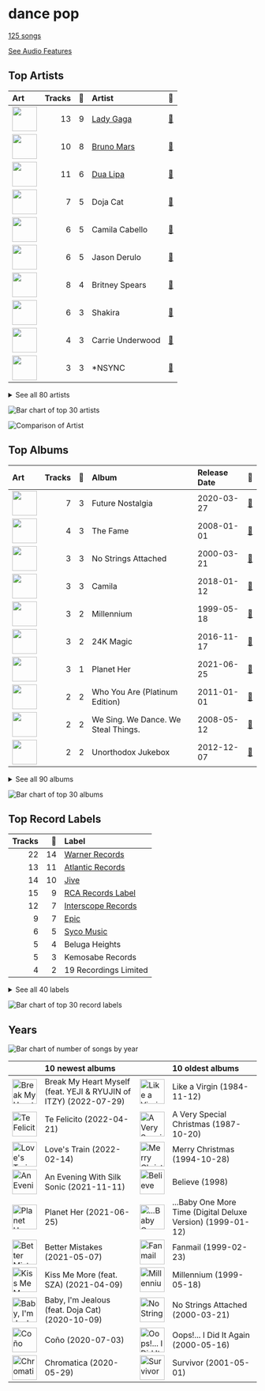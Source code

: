 # dance pop

[125 songs](tracks.md)

[See Audio Features](audio_features.md)

## Top Artists

| Art | Tracks | 💚 | Artist | 🔗 |
|:---|---:|---:|:---|:---|
| <img src="https://i.scdn.co/image/ab6761610000e5ebc8d3d98a1bccbe71393dbfbf" alt="" width="50" /> | 13 | 9 | [Lady Gaga](../../artists/lady_gaga/overview.md) | [🔗](https://open.spotify.com/artist/1HY2Jd0NmPuamShAr6KMms) |
| <img src="https://i.scdn.co/image/ab6761610000e5ebc36dd9eb55fb0db4911f25dd" alt="" width="50" /> | 10 | 8 | [Bruno Mars](../../artists/bruno_mars/overview.md) | [🔗](https://open.spotify.com/artist/0du5cEVh5yTK9QJze8zA0C) |
| <img src="https://i.scdn.co/image/ab6761610000e5ebd42a27db3286b58553da8858" alt="" width="50" /> | 11 | 6 | [Dua Lipa](../../artists/dua_lipa/overview.md) | [🔗](https://open.spotify.com/artist/6M2wZ9GZgrQXHCFfjv46we) |
| <img src="https://i.scdn.co/image/ab6761610000e5eb727a2ac15afe659be999beba" alt="" width="50" /> | 7 | 5 | Doja Cat | [🔗](https://open.spotify.com/artist/5cj0lLjcoR7YOSnhnX0Po5) |
| <img src="https://i.scdn.co/image/ab6761610000e5ebec05963eab63676a539fef13" alt="" width="50" /> | 6 | 5 | Camila Cabello | [🔗](https://open.spotify.com/artist/4nDoRrQiYLoBzwC5BhVJzF) |
| <img src="https://i.scdn.co/image/ab6761610000e5eb2ca27dcc7f92e9576126bb18" alt="" width="50" /> | 6 | 5 | Jason Derulo | [🔗](https://open.spotify.com/artist/07YZf4WDAMNwqr4jfgOZ8y) |
| <img src="https://i.scdn.co/image/ab6761610000e5eb4e7e6ded87a4e0f65b5afcec" alt="" width="50" /> | 8 | 4 | Britney Spears | [🔗](https://open.spotify.com/artist/26dSoYclwsYLMAKD3tpOr4) |
| <img src="https://i.scdn.co/image/ab6761610000e5eb284894d68fe2f80cad555110" alt="" width="50" /> | 6 | 3 | Shakira | [🔗](https://open.spotify.com/artist/0EmeFodog0BfCgMzAIvKQp) |
| <img src="https://i.scdn.co/image/ab6761610000e5ebc1c077c305eb4b2bcac25fd5" alt="" width="50" /> | 4 | 3 | Carrie Underwood | [🔗](https://open.spotify.com/artist/4xFUf1FHVy696Q1JQZMTRj) |
| <img src="https://i.scdn.co/image/c56cf0cc89c8ecfec7145cf065ea2006d0706605" alt="" width="50" /> | 3 | 3 | *NSYNC | [🔗](https://open.spotify.com/artist/6Ff53KvcvAj5U7Z1vojB5o) |


<details>
<summary>See all 80 artists</summary>

| Art | Tracks | 💚 | Artist | 🔗 |
|:---|---:|---:|:---|:---|
| <img src="https://i.scdn.co/image/ab6761610000e5eb91f0dd753c09e051675a1ca6" alt="" width="50" /> | 3 | 3 | Jessie J | [🔗](https://open.spotify.com/artist/2gsggkzM5R49q6jpPvazou) |
| <img src="https://i.scdn.co/image/ab6761610000e5eb20e1b84fe2767e52c4c828fd" alt="" width="50" /> | 3 | 3 | 2NE1 | [🔗](https://open.spotify.com/artist/1l0mKo96Jh9HVYONcRl3Yp) |
| <img src="https://i.scdn.co/image/ab6761610000e5eb4b36d28b55620959821f4a5b" alt="" width="50" /> | 4 | 2 | Madonna | [🔗](https://open.spotify.com/artist/6tbjWDEIzxoDsBA1FuhfPW) |
| <img src="https://i.scdn.co/image/ab6761610000e5ebc692afc666512dc946a7358f" alt="" width="50" /> | 4 | 2 | Bebe Rexha | [🔗](https://open.spotify.com/artist/64M6ah0SkkRsnPGtGiRAbb) |
| <img src="https://i.scdn.co/image/ab6761610000e5ebb0d44bc6f830e443d7501a8c" alt="" width="50" /> | 4 | 2 | Backstreet Boys | [🔗](https://open.spotify.com/artist/5rSXSAkZ67PYJSvpUpkOr7) |
| <img src="https://i.scdn.co/image/ab6761610000e5eb84813d8e6a3154717e618140" alt="" width="50" /> | 4 | 2 | Usher | [🔗](https://open.spotify.com/artist/23zg3TcAtWQy7J6upgbUnj) |
| <img src="https://i.scdn.co/image/ab6761610000e5eb7bbad89a61061304ec842588" alt="" width="50" /> | 4 | 2 | P!nk | [🔗](https://open.spotify.com/artist/1KCSPY1glIKqW2TotWuXOR) |
| <img src="https://i.scdn.co/image/ab6761610000e5eb292575f7d081016e04dff9ee" alt="" width="50" /> | 2 | 2 | The Pussycat Dolls | [🔗](https://open.spotify.com/artist/6wPhSqRtPu1UhRCDX5yaDJ) |
| <img src="https://i.scdn.co/image/ab6761610000e5eb3b6f1762e81e53df14990f57" alt="" width="50" /> | 2 | 2 | B.o.B | [🔗](https://open.spotify.com/artist/5ndkK3dpZLKtBklKjxNQwT) |
| <img src="https://i.scdn.co/image/ab6761610000e5eb5ace68c56849548db7f102be" alt="" width="50" /> | 2 | 2 | DaBaby | [🔗](https://open.spotify.com/artist/4r63FhuTkUYltbVAg5TQnk) |
| <img src="https://i.scdn.co/image/ab6761610000e5ebc3b370fc26c83312db52af14" alt="" width="50" /> | 2 | 2 | Jason Mraz | [🔗](https://open.spotify.com/artist/4phGZZrJZRo4ElhRtViYdl) |
| <img src="https://i.scdn.co/image/ab6761610000e5ebc9690bc711d04b3d4fd4b87c" alt="" width="50" /> | 2 | 2 | [BLACKPINK](../../artists/blackpink/overview.md) | [🔗](https://open.spotify.com/artist/41MozSoPIsD1dJM0CLPjZF) |
| <img src="https://i.scdn.co/image/ab6772690000c46ca3ebb27ba9a55044f32af6e1" alt="" width="50" /> | 2 | 1 | Silk Sonic | [🔗](https://open.spotify.com/artist/6PvvGcCY2XtUcSRld1Wilr) |
| <img src="https://i.scdn.co/image/ab6761610000e5ebcdce7620dc940db079bf4952" alt="" width="50" /> | 2 | 1 | [Ariana Grande](../../artists/ariana_grande/overview.md) | [🔗](https://open.spotify.com/artist/66CXWjxzNUsdJxJ2JdwvnR) |
| <img src="https://i.scdn.co/image/ab6761610000e5eb96287bd47570ff13f0c01496" alt="" width="50" /> | 2 | 1 | Anderson .Paak | [🔗](https://open.spotify.com/artist/3jK9MiCrA42lLAdMGUZpwa) |
| <img src="https://i.scdn.co/image/ab6761610000e5eb305a7cc6760b53a67aaae19d" alt="" width="50" /> | 2 | 1 | Kelly Clarkson | [🔗](https://open.spotify.com/artist/3BmGtnKgCSGYIUhmivXKWX) |
| <img src="https://i.scdn.co/image/ab6761610000e5eb6a8e5e8752d1dc2dafa63f20" alt="" width="50" /> | 2 | 1 | Nicki Minaj | [🔗](https://open.spotify.com/artist/0hCNtLu0JehylgoiP8L4Gh) |
| <img src="https://i.scdn.co/image/ab6761610000e5eb7eb7f6371aad8e67e01f0a03" alt="" width="50" /> | 1 | 1 | SZA | [🔗](https://open.spotify.com/artist/7tYKF4w9nC0nq9CsPZTHyP) |
| <img src="https://i.scdn.co/image/ab6761610000e5eb2c44e078944196a8c1eec256" alt="" width="50" /> | 1 | 1 | Colby O'Donis | [🔗](https://open.spotify.com/artist/7fObcBw9VM3x7ntWKCYl0z) |
| <img src="https://i.scdn.co/image/ab6761610000e5eb6de000137b41e45cc33a3566" alt="" width="50" /> | 1 | 1 | Hwa Sa | [🔗](https://open.spotify.com/artist/7bmYpVgQub656uNTu6qGNQ) |
| <img src="https://i.scdn.co/image/ab6761610000e5ebad53e714cc3481bd069bfc93" alt="" width="50" /> | 1 | 1 | Wyclef Jean | [🔗](https://open.spotify.com/artist/7aBzpmFXB4WWpPl2F7RjBe) |
| <img src="https://i.scdn.co/image/cdc8cf94774db4f0066ca1f90eb3fda45955a420" alt="" width="50" /> | 1 | 1 | Freshlyground | [🔗](https://open.spotify.com/artist/7AcV1lk8Zrgo1691PDWEle) |
| <img src="https://i.scdn.co/image/ab6761610000e5eb12e3f20d05a8d6cfde988715" alt="" width="50" /> | 1 | 1 | [Beyoncé](../../artists/beyonc_/overview.md) | [🔗](https://open.spotify.com/artist/6vWDO969PvNqNYHIOW5v0m) |
| <img src="https://i.scdn.co/image/ab6761610000e5eb73462adec54d5201d5a4bf09" alt="" width="50" /> | 1 | 1 | Colbie Caillat | [🔗](https://open.spotify.com/artist/6aZyMrc4doVtZyKNilOmwu) |
| <img src="https://i.scdn.co/image/ab6761610000e5eb8e32655d5ee8021c812b0f74" alt="" width="50" /> | 1 | 1 | Kesha | [🔗](https://open.spotify.com/artist/6LqNN22kT3074XbTVUrhzX) |
| <img src="https://i.scdn.co/image/ab6761610000e5eb12123322672fbf71bd1e5c94" alt="" width="50" /> | 1 | 1 | Ella Eyre | [🔗](https://open.spotify.com/artist/66TrUkUZ3RM29dqeDQRgyA) |
| <img src="https://i.scdn.co/image/ab6761610000e5eb698a6abf2897a8fc8283cc0c" alt="" width="50" /> | 1 | 1 | Iggy Azalea | [🔗](https://open.spotify.com/artist/5yG7ZAZafVaAlMTeBybKAL) |
| <img src="https://i.scdn.co/image/ab6761610000e5eb8079989370c50963b60ee7bc" alt="" width="50" /> | 1 | 1 | CeeLo Green | [🔗](https://open.spotify.com/artist/5nLYd9ST4Cnwy6NHaCxbj8) |
| <img src="https://i.scdn.co/image/ab6761610000e5eb116fc50265ef72d7e66723a5" alt="" width="50" /> | 1 | 1 | Juicy J | [🔗](https://open.spotify.com/artist/5gCRApTajqwbnHHPbr2Fpi) |
| <img src="https://i.scdn.co/image/ab6761610000e5eb2ec030557b0529c01639529b" alt="" width="50" /> | 1 | 1 | Timbaland | [🔗](https://open.spotify.com/artist/5Y5TRrQiqgUO4S36tzjIRZ) |
| <img src="https://i.scdn.co/image/ab6761610000e5ebf91c2e559a5a8233d3b35fb1" alt="" width="50" /> | 1 | 1 | Tyga | [🔗](https://open.spotify.com/artist/5LHRHt1k9lMyONurDHEdrp) |
| <img src="https://i.scdn.co/image/ab6761610000e5eb547d2b41c9f2c97318aad0ed" alt="" width="50" /> | 1 | 1 | Young Thug | [🔗](https://open.spotify.com/artist/50co4Is1HCEo8bhOyUWKpn) |
| <img src="https://i.scdn.co/image/ab6761610000e5eb8c2332e6c0ed96d144a91b3f" alt="" width="50" /> | 1 | 1 | Cardi B | [🔗](https://open.spotify.com/artist/4kYSro6naA4h99UJvo89HB) |
| <img src="https://i.scdn.co/image/ab6761610000e5eb217f81a86110ebc7c0e43fb3" alt="" width="50" /> | 1 | 1 | Travis Barker | [🔗](https://open.spotify.com/artist/4exLIFE8sISLr28sqG1qNX) |
| <img src="https://i.scdn.co/image/ab6761610000e5eb49637fe719fddb8e90896f41" alt="" width="50" /> | 1 | 1 | Jhorrmountain | [🔗](https://open.spotify.com/artist/3aAX2y0amckZ7WcWoz2f2o) |
| <img src="https://i.scdn.co/image/ab6761610000e5eba22623b5c4d912075ba59116" alt="" width="50" /> | 1 | 1 | Puri | [🔗](https://open.spotify.com/artist/3ADyFy1orEwODaiHmRRMQp) |
| <img src="https://i.scdn.co/image/ab6761610000e5eb9d3f9efc8e0030306e583cef" alt="" width="50" /> | 1 | 1 | Justin Timberlake | [🔗](https://open.spotify.com/artist/31TPClRtHm23RisEBtV3X7) |
| <img src="https://i.scdn.co/image/ab6761610000e5ebabab30b094128cf4c0f2cef1" alt="" width="50" /> | 1 | 1 | Black Eyed Peas | [🔗](https://open.spotify.com/artist/1yxSLGMDHlW21z4YXirZDS) |
| <img src="https://i.scdn.co/image/5d5dec419f704181b9a23dd9c55562632817c442" alt="" width="50" /> | 1 | 1 | Nate Ruess | [🔗](https://open.spotify.com/artist/1qUjOF5fzrpoNycD36b2jZ) |
| <img src="https://i.scdn.co/image/ab6761610000e5eb371cba21c6962a457c550b81" alt="" width="50" /> | 1 | 1 | Christina Aguilera | [🔗](https://open.spotify.com/artist/1l7ZsJRRS8wlW3WfJfPfNS) |
| <img src="https://i.scdn.co/image/ab6761610000e5eb7b31aba081ef084510cde4e3" alt="" width="50" /> | 1 | 1 | Busta Rhymes | [🔗](https://open.spotify.com/artist/1YfEcTuGvBQ8xSD1f53UnK) |
| <img src="https://i.scdn.co/image/ab6761610000e5eb01b9b4ec2a05d0805428acfa" alt="" width="50" /> | 1 | 1 | The Weeknd | [🔗](https://open.spotify.com/artist/1Xyo4u8uXC1ZmMpatF05PJ) |
| <img src="https://i.scdn.co/image/ab6761610000e5ebf556662d187b9191c421be1c" alt="" width="50" /> | 1 | 1 | 2 Chainz | [🔗](https://open.spotify.com/artist/17lzZA2AlOHwCwFALHttmp) |
| <img src="https://i.scdn.co/image/ab6761610000e5eb02582bb3fa9d68f44a247f39" alt="" width="50" /> | 1 | 1 | Robin Thicke | [🔗](https://open.spotify.com/artist/0ZrpamOxcZybMHGg1AYtHP) |
| <img src="https://i.scdn.co/image/ab6761610000e5eb37bff6aa1d42bede9048750f" alt="" width="50" /> | 2 | 0 | Calvin Harris | [🔗](https://open.spotify.com/artist/7CajNmpbOovFoOoasH2HaY) |
| <img src="https://i.scdn.co/image/ab6761610000e5eb65c99d6d784dc2cabd2a5492" alt="" width="50" /> | 2 | 0 | Mandy Moore | [🔗](https://open.spotify.com/artist/2LJxr7Pt3JnP60eLxwbDOu) |
| <img src="https://i.scdn.co/image/ab6761610000e5eba12641edfc4ffbbdf58f7d15" alt="" width="50" /> | 1 | 0 | Lil Jon | [🔗](https://open.spotify.com/artist/7sfl4Xt5KmfyDs2T3SVSMK) |
| <img src="https://i.scdn.co/image/ab6761610000e5ebd9dde4a54073dbd58fb91c7d" alt="" width="50" /> | 1 | 0 | Ty Dolla $ign | [🔗](https://open.spotify.com/artist/7c0XG5cIJTrrAgEC3ULPiq) |
| <img src="https://i.scdn.co/image/ab6761610000e5eb7f23b93005b02c1503cc5379" alt="" width="50" /> | 1 | 0 | Cher | [🔗](https://open.spotify.com/artist/72OaDtakiy6yFqkt4TsiFt) |
| <img src="https://i.scdn.co/image/ab6761610000e5eb358577f183465ae7698a53a7" alt="" width="50" /> | 1 | 0 | Carly Rae Jepsen | [🔗](https://open.spotify.com/artist/6sFIWsNpZYqfjUpaCgueju) |
| <img src="https://i.scdn.co/image/ab6761610000e5eba0b85051b7e8ea8c9739a87e" alt="" width="50" /> | 1 | 0 | Soulja Boy | [🔗](https://open.spotify.com/artist/6GMYJwaziB4ekv1Y6wCDWS) |
| <img src="https://i.scdn.co/image/ab6761610000e5eb84505d89ff27a88fca05f56d" alt="" width="50" /> | 1 | 0 | Alejandro Sanz | [🔗](https://open.spotify.com/artist/5sUrlPAHlS9NEirDB8SEbF) |
| <img src="https://i.scdn.co/image/ab6761610000e5eb99e4fca7c0b7cb166d915789" alt="" width="50" /> | 1 | 0 | [Rihanna](../../artists/rihanna/overview.md) | [🔗](https://open.spotify.com/artist/5pKCCKE2ajJHZ9KAiaK11H) |
| <img src="https://i.scdn.co/image/ab6761610000e5eb0550f0badff3ad04802b1e86" alt="" width="50" /> | 1 | 0 | RAYE | [🔗](https://open.spotify.com/artist/5KKpBU5eC2tJDzf0wmlRp2) |
| <img src="https://i.scdn.co/image/ab6761610000e5eb21b66418f7f3b86967f85bce" alt="" width="50" /> | 1 | 0 | Mariah Carey | [🔗](https://open.spotify.com/artist/4iHNK0tOyZPYnBU7nGAgpQ) |
| <img src="nan" alt="" width="50" /> | 1 | 0 | YEJI & RYUJIN of ITZY | [🔗](https://open.spotify.com/artist/4TYswX6bKUjM9rbEL7CMBH) |
| <img src="https://i.scdn.co/image/ab6761610000e5eb09b06c6e39518619ecd56ec5" alt="" width="50" /> | 1 | 0 | Jax Jones | [🔗](https://open.spotify.com/artist/4Q6nIcaBED8qUel8bBx6Cr) |
| <img src="https://i.scdn.co/image/8a522c7faa13cf4321ca6bea075fd97f75f40cfe" alt="" width="50" /> | 1 | 0 | Ying Yang Twins | [🔗](https://open.spotify.com/artist/44PA0rCQXikgOWbfY7Fq7m) |
| <img src="https://i.scdn.co/image/adcc1cb654e89f2e404688ae0d1bbc942ce02e5d" alt="" width="50" /> | 1 | 0 | Ludacris | [🔗](https://open.spotify.com/artist/3ipn9JLAPI5GUEo4y4jcoi) |
| <img src="https://i.scdn.co/image/ab6761610000e5ebaa2d9bd207a62adc3edf6631" alt="" width="50" /> | 1 | 0 | Florida Georgia Line | [🔗](https://open.spotify.com/artist/3b8QkneNDz4JHKKKlLgYZg) |
| <img src="nan" alt="" width="50" /> | 1 | 0 | Zachary Levi | [🔗](https://open.spotify.com/artist/3XSyTI9ct70ZheMESAv2st) |
| <img src="https://i.scdn.co/image/ab6761610000e5ebfea27ddf11b9df5322a13c84" alt="" width="50" /> | 1 | 0 | Anuel AA | [🔗](https://open.spotify.com/artist/2R21vXR83lH98kGeO99Y66) |
| <img src="https://i.scdn.co/image/ab6761610000e5eb8ec4207332def07fec21874d" alt="" width="50" /> | 1 | 0 | [ITZY](../../artists/itzy/overview.md) | [🔗](https://open.spotify.com/artist/2KC9Qb60EaY0kW4eH68vr3) |
| <img src="https://i.scdn.co/image/ab6761610000e5eb009ef60c0a99410630cc40c7" alt="" width="50" /> | 1 | 0 | Jordin Sparks | [🔗](https://open.spotify.com/artist/2AQjGvtT0pFYfxR3neFcvz) |
| <img src="https://i.scdn.co/image/ab6761610000e5eb6f5af779b97c9e52d74d3743" alt="" width="50" /> | 1 | 0 | Cassie | [🔗](https://open.spotify.com/artist/27FGXRNruFoOdf1vP8dqcH) |
| <img src="https://i.scdn.co/image/ab6761610000e5ebca118e3822061f7b7f6bc537" alt="" width="50" /> | 1 | 0 | Ne-Yo | [🔗](https://open.spotify.com/artist/21E3waRsmPlU7jZsS13rcj) |
| <img src="https://i.scdn.co/image/ab6761610000e5eb923e85a0eefbab49fd8d4920" alt="" width="50" /> | 1 | 0 | Rauw Alejandro | [🔗](https://open.spotify.com/artist/1mcTU81TzQhprhouKaTkpq) |
| <img src="https://i.scdn.co/image/ab6761610000e5ebf75e64532704bd6acf0b4e76" alt="" width="50" /> | 1 | 0 | Destiny's Child | [🔗](https://open.spotify.com/artist/1Y8cdNmUJH7yBTd9yOvr5i) |
| <img src="https://i.scdn.co/image/ab6761610000e5ebfc9d2abc85b6f4bef77f80ea" alt="" width="50" /> | 1 | 0 | Pitbull | [🔗](https://open.spotify.com/artist/0TnOYISbd1XYRBk9myaseg) |
| <img src="https://i.scdn.co/image/ab6761610000e5eb7356ae4581e46319f99c813a" alt="" width="50" /> | 1 | 0 | TLC | [🔗](https://open.spotify.com/artist/0TImkz4nPqjegtVSMZnMRq) |

</details>


![Bar chart of top 30 artists](../../images/genres/dance_pop/artists.png)

![Comparison of Artist](../../images/genres/dance_pop/artists_comparison.png)
## Top Albums

| Art | Tracks | 💚 | Album | Release Date | 🔗 |
|:---|---:|---:|:---|:---|:---|
| <img src="https://i.scdn.co/image/ab67616d0000b273d4daf28d55fe4197ede848be" alt="" width="50" /> | 7 | 3 | Future Nostalgia | 2020-03-27 | [🔗](https://open.spotify.com/album/5lKlFlReHOLShQKyRv6AL9) |
| <img src="https://i.scdn.co/image/ab67616d0000b273631810af03785dbad83f5c81" alt="" width="50" /> | 4 | 3 | The Fame | 2008-01-01 | [🔗](https://open.spotify.com/album/1jpUMnKpRlng1OJN7LJauV) |
| <img src="https://i.scdn.co/image/ab67616d0000b273a6cb8fab778e1efc406a5909" alt="" width="50" /> | 3 | 3 | No Strings Attached | 2000-03-21 | [🔗](https://open.spotify.com/album/20RMokVwJ2wjQ0s8FOdOFC) |
| <img src="https://i.scdn.co/image/ab67616d0000b2736eb0b9e73adcf04e4ed3eca4" alt="" width="50" /> | 3 | 3 | Camila | 2018-01-12 | [🔗](https://open.spotify.com/album/2vD3zSQr8hNlg0obNel4TE) |
| <img src="https://i.scdn.co/image/ab67616d0000b2732160c02bc56f192df0f4986b" alt="" width="50" /> | 3 | 2 | Millennium | 1999-05-18 | [🔗](https://open.spotify.com/album/5ySxm9hxBNss01WCL7GLyQ) |
| <img src="https://i.scdn.co/image/ab67616d0000b273232711f7d66a1e19e89e28c5" alt="" width="50" /> | 3 | 2 | 24K Magic | 2016-11-17 | [🔗](https://open.spotify.com/album/4PgleR09JVnm3zY1fW3XBA) |
| <img src="https://i.scdn.co/image/ab67616d0000b2734df3245f26298a1579ecc321" alt="" width="50" /> | 3 | 1 | Planet Her | 2021-06-25 | [🔗](https://open.spotify.com/album/1nAQbHeOWTfQzbOoFrvndW) |
| <img src="https://i.scdn.co/image/ab67616d0000b2739900b995cd1a81c35c574ab0" alt="" width="50" /> | 2 | 2 | Who You Are (Platinum Edition) | 2011-01-01 | [🔗](https://open.spotify.com/album/3ga4adzUpLaS2LDcoqfs2r) |
| <img src="https://i.scdn.co/image/ab67616d0000b2730f2e51f7121539e221c51161" alt="" width="50" /> | 2 | 2 | We Sing. We Dance. We Steal Things. | 2008-05-12 | [🔗](https://open.spotify.com/album/04G0YylSjvDQZrjOfE5jA5) |
| <img src="https://i.scdn.co/image/ab67616d0000b273926f43e7cce571e62720fd46" alt="" width="50" /> | 2 | 2 | Unorthodox Jukebox | 2012-12-07 | [🔗](https://open.spotify.com/album/58ufpQsJ1DS5kq4hhzQDiI) |


<details>
<summary>See all 90 albums</summary>

| Art | Tracks | 💚 | Album | Release Date | 🔗 |
|:---|---:|---:|:---|:---|:---|
| <img src="https://i.scdn.co/image/ab67616d0000b2735c9890c0456a3719eeecd8aa" alt="" width="50" /> | 2 | 2 | The Fame Monster (Deluxe Edition) | 2009-11-05 | [🔗](https://open.spotify.com/album/6rePArBMb5nLWEaY9aQqL4) |
| <img src="https://i.scdn.co/image/ab67616d0000b2730376bdff8b70d934f297303e" alt="" width="50" /> | 2 | 2 | Talk Dirty | 2013-09-10 | [🔗](https://open.spotify.com/album/4PeZu0It7qVrTG40t3HM9A) |
| <img src="https://i.scdn.co/image/ab67616d0000b27303668e3f13559554eca8ccc6" alt="" width="50" /> | 2 | 2 | Play On | 2009 | [🔗](https://open.spotify.com/album/3iLrVuA1k7onNmZTuUQH4u) |
| <img src="https://i.scdn.co/image/ab67616d0000b2731764e1a1b94e887206782640" alt="" width="50" /> | 2 | 2 | Dua Lipa (Complete Edition) | 2018-10-19 | [🔗](https://open.spotify.com/album/0obMz8EHnr3dg6NCUK4xWp) |
| <img src="https://i.scdn.co/image/ab67616d0000b273f6b55ca93bd33211227b502b" alt="" width="50" /> | 2 | 2 | Doo-Wops & Hooligans | 2010-10-05 | [🔗](https://open.spotify.com/album/1uyf3l2d4XYwiEqAb7t7fX) |
| <img src="https://i.scdn.co/image/ab67616d0000b273e2d156fdc691f57900134342" alt="" width="50" /> | 2 | 2 | A Star Is Born Soundtrack | 2018-10-05 | [🔗](https://open.spotify.com/album/4sLtOBOzn4s3GDUv3c5oJD) |
| <img src="https://i.scdn.co/image/ab67616d0000b2735f53c0dbe5190a0af0fa28f3" alt="" width="50" /> | 2 | 1 | Romance | 2019-12-06 | [🔗](https://open.spotify.com/album/3Vsbl0diFGw8HNSjG8ue9m) |
| <img src="https://i.scdn.co/image/ab67616d0000b27386b0c9728ad3ed338eaeea79" alt="" width="50" /> | 2 | 1 | Raymond v Raymond (Expanded Edition) | 2010-03-30 | [🔗](https://open.spotify.com/album/6A1F3Fkq5dYeYYNkXflcTX) |
| <img src="https://i.scdn.co/image/ab67616d0000b273efc6988972cb04105f002cd4" alt="" width="50" /> | 2 | 1 | In The Zone | 2003-11-13 | [🔗](https://open.spotify.com/album/0z7pVBGOD7HCIB7S8eLkLI) |
| <img src="https://i.scdn.co/image/ab67616d0000b2736040effba89b9b00a6f6743a" alt="" width="50" /> | 2 | 1 | Chromatica | 2020-05-29 | [🔗](https://open.spotify.com/album/05c49JgPmL4Uz2ZeqRx5SP) |
| <img src="https://i.scdn.co/image/ab67616d0000b273f77cbbb100e98c8995dccba6" alt="" width="50" /> | 2 | 1 | Celebration (Bonus Track Version) | 2009-09-18 | [🔗](https://open.spotify.com/album/4GU7z3q6fg90MWrkTacYYG) |
| <img src="https://i.scdn.co/image/ab67616d0000b273597905f8f46dfc60f5a6d11f" alt="" width="50" /> | 2 | 0 | Tangled | 2010-01-01 | [🔗](https://open.spotify.com/album/1l0aFrH24oPrQSqGtfeFyE) |
| <img src="https://i.scdn.co/image/ab67616d0000b27354c6edd554935d73e159e199" alt="" width="50" /> | 2 | 0 | Circus (Deluxe Version) | 2008-12-02 | [🔗](https://open.spotify.com/album/2tve5DGwub1TtbX1khPX5j) |
| <img src="https://i.scdn.co/image/ab67616d0000b273752d2becbb91841a31c556b8" alt="" width="50" /> | 1 | 1 | Waka Waka (This Time for Africa) [The Official 2010 FIFA World Cup (TM) Song] (feat. Freshlyground) | 2010-05-07 | [🔗](https://open.spotify.com/album/3pzQF7YgU1f66pBayA8uHv) |
| <img src="https://i.scdn.co/image/ab67616d0000b2736f2d10189a41c7345a5a0337" alt="" width="50" /> | 1 | 1 | To Anyone | 2010-09-09 | [🔗](https://open.spotify.com/album/2SNSGfhfcfBLyQDTXMCPXG) |
| <img src="https://i.scdn.co/image/ab67616d0000b2736096de812d8aa1bd22ab0cf2" alt="" width="50" /> | 1 | 1 | The Truth About Love | 2012-09-14 | [🔗](https://open.spotify.com/album/0pqKb2y8h2BWS46HMfmEgD) |
| <img src="https://i.scdn.co/image/ab67616d0000b27364d58f6e7672baecc8972806" alt="" width="50" /> | 1 | 1 | Tattoos (Deluxe Edition) | 2013-09-10 | [🔗](https://open.spotify.com/album/3wDeTllVvayYsWTHsFNWZQ) |
| <img src="https://i.scdn.co/image/ab67616d0000b273724bd326692d222c5906b0b0" alt="" width="50" /> | 1 | 1 | Some Hearts | 2005-11-14 | [🔗](https://open.spotify.com/album/0kys2jaKAiDPfNBd4z7LAg) |
| <img src="https://i.scdn.co/image/ab67616d0000b27306b7221a0ecc0dd36f4f8f18" alt="" width="50" /> | 1 | 1 | React | 2020-02-07 | [🔗](https://open.spotify.com/album/0Dg7mV6QrpSw8b3o45bNkq) |
| <img src="https://i.scdn.co/image/ab67616d0000b27389fba37a3d30c462059917bd" alt="" width="50" /> | 1 | 1 | Physical (feat. Hwa Sa) | 2020-01-28 | [🔗](https://open.spotify.com/album/6apIJi4hf7U6cBOFwIqq1b) |
| <img src="https://i.scdn.co/image/ab67616d0000b2738cc44129c3b11adec74058d6" alt="" width="50" /> | 1 | 1 | PCD | 2005-01-01 | [🔗](https://open.spotify.com/album/5x8e8UcCeOgrOzSnDGuPye) |
| <img src="https://i.scdn.co/image/ab67616d0000b27327ddd747545c0d0cfe7595fa" alt="" width="50" /> | 1 | 1 | Oral Fixation, Vol. 2 (Expanded Edition) | 2005-11-28 | [🔗](https://open.spotify.com/album/5ppnlEoj4HdRRdRihnY3jU) |
| <img src="https://i.scdn.co/image/ab67616d0000b2732aa20611c7fb964a74ab01a6" alt="" width="50" /> | 1 | 1 | Oops!... I Did It Again | 2000-05-16 | [🔗](https://open.spotify.com/album/5PmgtkodFl2Om3hMXONDll) |
| <img src="https://i.scdn.co/image/ab67616d0000b273deec12a28d1e336c5052e9aa" alt="" width="50" /> | 1 | 1 | My Everything (Deluxe) | 2014-08-25 | [🔗](https://open.spotify.com/album/6EVYTRG1drKdO8OnIQBeEj) |
| <img src="https://i.scdn.co/image/ab67616d0000b2736b18e58a06aac7763abe319a" alt="" width="50" /> | 1 | 1 | Like a Virgin | 1984-11-12 | [🔗](https://open.spotify.com/album/2IU9ftOgyRL2caQGWK1jjX) |
| <img src="https://i.scdn.co/image/ab67616d0000b273908280d9807127e185b71d56" alt="" width="50" /> | 1 | 1 | Kiss Me More (feat. SZA) | 2021-04-09 | [🔗](https://open.spotify.com/album/1OnzqJTL9bwe4kvaLxRYxt) |
| <img src="https://i.scdn.co/image/ab67616d0000b273fc26c1e9b1cc4ecd87e9ddef" alt="" width="50" /> | 1 | 1 | In My Defense | 2019-07-19 | [🔗](https://open.spotify.com/album/3kQvfhjfU6Mleis6k6vpmw) |
| <img src="https://i.scdn.co/image/ab67616d0000b2736e62a873c96524a3788a2edf" alt="" width="50" /> | 1 | 1 | I Don't Mind (feat. Juicy J) | 2014-11-21 | [🔗](https://open.spotify.com/album/5BAqg5IJQ7XFKfdoCiOlJw) |
| <img src="https://i.scdn.co/image/ab67616d0000b2735c041fe9e3c9de436047d86b" alt="" width="50" /> | 1 | 1 | I Am The Best | 2014-12-09 | [🔗](https://open.spotify.com/album/7zjLDZzHo2XgvYwpuNwEvK) |
| <img src="https://i.scdn.co/image/ab67616d0000b273786cb106c8bb0c15c86a93a0" alt="" width="50" /> | 1 | 1 | Hurts 2B Human | 2019-04-26 | [🔗](https://open.spotify.com/album/6JKkXVEljQJ1wKbRG5MywC) |
| <img src="https://i.scdn.co/image/ab67616d0000b27382b243023b937fd579a35533" alt="" width="50" /> | 1 | 1 | Hot Pink | 2019-11-07 | [🔗](https://open.spotify.com/album/1MmVkhiwTH0BkNOU3nw5d3) |
| <img src="https://i.scdn.co/image/ab67616d0000b273c6ba98fd3f3b396a6c6f7091" alt="" width="50" /> | 1 | 1 | FutureSex/LoveSounds | 2006-09-12 | [🔗](https://open.spotify.com/album/2scB1uhcCI1TSf6b9TCZK3) |
| <img src="https://i.scdn.co/image/ab67616d0000b27347e522adf030a78615cdea06" alt="" width="50" /> | 1 | 1 | Finesse (Remix) [feat. Cardi B] | 2017-12-20 | [🔗](https://open.spotify.com/album/3mumK2ar9b4JPhVOZR0V2p) |
| <img src="https://i.scdn.co/image/ab67616d0000b273519241bcfc352fc3eaaac5db" alt="" width="50" /> | 1 | 1 | Everything Is 4 | 2015-05-29 | [🔗](https://open.spotify.com/album/59eUYETmE1zi31ESb3SUkI) |
| <img src="https://i.scdn.co/image/ab67616d0000b27334da09e702c7f9ca573981e5" alt="" width="50" /> | 1 | 1 | Ella Eyre | 2015-01-12 | [🔗](https://open.spotify.com/album/5J69OYtRXeI9dHDK2R95h5) |
| <img src="https://i.scdn.co/image/ab67616d0000b27329a42ba069a854c9078377b4" alt="" width="50" /> | 1 | 1 | Elephunk | 2003-06-24 | [🔗](https://open.spotify.com/album/3eqkfT9f1XyM8GME1gVDrD) |
| <img src="https://i.scdn.co/image/ab67616d0000b273d05d3aad30c5fb7614893cf5" alt="" width="50" /> | 1 | 1 | El Dorado | 2017-05-26 | [🔗](https://open.spotify.com/album/6bUxh58rYTL67FS8dyTKMN) |
| <img src="https://i.scdn.co/image/ab67616d0000b273c4f298e7cbedb77f8e030ff0" alt="" width="50" /> | 1 | 1 | Cry for Me | 2019-10-04 | [🔗](https://open.spotify.com/album/2dq4ae5hiyxlFPG1s8rlq5) |
| <img src="https://i.scdn.co/image/ab67616d0000b2731d56717d1786e938a105b6df" alt="" width="50" /> | 1 | 1 | Coño | 2020-07-03 | [🔗](https://open.spotify.com/album/1h3x5tLWXhf438Y5AK60Ml) |
| <img src="https://i.scdn.co/image/ab67616d0000b2734a6d5da9e8c6bb38a2e62f6f" alt="" width="50" /> | 1 | 1 | COLLECTION | 2012-03-28 | [🔗](https://open.spotify.com/album/3Cenzci2VpnZbo1S9Ruade) |
| <img src="https://i.scdn.co/image/ab67616d0000b273e1a4e01cb7a1ecff468bbead" alt="" width="50" /> | 1 | 1 | Britney (Digital Deluxe Version) | 2001-10-31 | [🔗](https://open.spotify.com/album/5ax3GTsfX5uCUaNgnJsSG5) |
| <img src="https://i.scdn.co/image/ab67616d0000b27303dadde4d9d305c1c3e0d91c" alt="" width="50" /> | 1 | 1 | Breakaway | 2004-01-17 | [🔗](https://open.spotify.com/album/5gDAEao3VxFdbm8vS0koQq) |
| <img src="https://i.scdn.co/image/ab67616d0000b27310356a0e81371e6644cb1371" alt="" width="50" /> | 1 | 1 | Boss Bitch | 2020-01-23 | [🔗](https://open.spotify.com/album/4pmyFpGicLLIgNPc1TQXKc) |
| <img src="https://i.scdn.co/image/ab67616d0000b2734ba15b951a5cff36133ca5bd" alt="" width="50" /> | 1 | 1 | Born This Way | 2011-01-01 | [🔗](https://open.spotify.com/album/2KkMVsxymoNR7hRmBcMttd) |
| <img src="https://i.scdn.co/image/ab67616d0000b27359684831e2b29bf06842f204" alt="" width="50" /> | 1 | 1 | Better Mistakes | 2021-05-07 | [🔗](https://open.spotify.com/album/0ypVp54cO3kexiJNu33wYp) |
| <img src="https://i.scdn.co/image/ab67616d0000b273d74f4550a6e409bf51652db7" alt="" width="50" /> | 1 | 1 | Back To Basics | 2006-08-14 | [🔗](https://open.spotify.com/album/0zRJsgzHZUUdk8Rjk6Segd) |
| <img src="https://i.scdn.co/image/ab67616d0000b273d0927ea5b0dde802e65eb9b6" alt="" width="50" /> | 1 | 1 | Baby, I'm Jealous (feat. Doja Cat) | 2020-10-09 | [🔗](https://open.spotify.com/album/2N367tN1eIXrHNVe86aVy4) |
| <img src="https://i.scdn.co/image/ab67616d0000b2737a6339d6ddfd579f77559b3c" alt="" width="50" /> | 1 | 1 | Animal (Expanded Edition) | 2010-01-01 | [🔗](https://open.spotify.com/album/6fpLLJsDSSAlToEDW2jv4F) |
| <img src="https://i.scdn.co/image/ab67616d0000b273fcf75ead8a32ac0020d2ce86" alt="" width="50" /> | 1 | 1 | An Evening With Silk Sonic | 2021-11-11 | [🔗](https://open.spotify.com/album/1YgekJJTEueWDaMr7BYqPk) |
| <img src="https://i.scdn.co/image/ab67616d0000b273af3ad974e635a6b18579adee" alt="" width="50" /> | 1 | 1 | A Beautiful World | 2002-12-13 | [🔗](https://open.spotify.com/album/76wI74XuASLFrY9pUVLhO9) |
| <img src="https://i.scdn.co/image/ab67616d0000b2738e49866860c25afffe2f1a02" alt="" width="50" /> | 1 | 1 | ...Baby One More Time (Digital Deluxe Version) | 1999-01-12 | [🔗](https://open.spotify.com/album/3WNxdumkSMGMJRhEgK80qx) |
| <img src="https://i.scdn.co/image/ab67616d0000b2738a6a328ced07af494400584b" alt="" width="50" /> | 1 | 0 | souljaboytellem.com | 2007-01-01 | [🔗](https://open.spotify.com/album/5wFQi4xOTXILQSKQr0Ft8s) |
| <img src="https://i.scdn.co/image/ab67616d0000b2731d883d3f10af481faa3c7e04" alt="" width="50" /> | 1 | 0 | You Don't Know Me | 2016-12-09 | [🔗](https://open.spotify.com/album/3gdmWRWWJmkp5uMBXf755B) |
| <img src="https://i.scdn.co/image/ab67616d0000b273969438a8091085c2472a0766" alt="" width="50" /> | 1 | 0 | Til It Happens To You | 2015-09-18 | [🔗](https://open.spotify.com/album/00qjYaNSNpQCZHhCpAlH60) |
| <img src="https://i.scdn.co/image/ab67616d0000b273d9aa52355e062f5de060adbf" alt="" width="50" /> | 1 | 0 | This Is What You Came For | 2016-04-29 | [🔗](https://open.spotify.com/album/3pEgGUv379EDinvg1TN7Kt) |
| <img src="https://i.scdn.co/image/ab67616d0000b273c999354430ff7eac3e0d9bc8" alt="" width="50" /> | 1 | 0 | This Is The End: Original Motion Picture Soundtrack | 2013-06-10 | [🔗](https://open.spotify.com/album/1SFKmqhTTEkE3PmSBEMpa3) |
| <img src="https://i.scdn.co/image/ab67616d0000b2739a9716c90ceeb1890921e44f" alt="" width="50" /> | 1 | 0 | Te Felicito | 2022-04-21 | [🔗](https://open.spotify.com/album/6gQKAYf3TJM9sppw3AtbHH) |
| <img src="https://i.scdn.co/image/ab67616d0000b2739d6522bee68370fa5592301d" alt="" width="50" /> | 1 | 0 | Swalla (feat. Nicki Minaj & Ty Dolla $ign) | 2017-02-23 | [🔗](https://open.spotify.com/album/2e5CxfyEwBW115beiwh7Mc) |
| <img src="https://i.scdn.co/image/ab67616d0000b2737c83e8f225e70de4bb866c96" alt="" width="50" /> | 1 | 0 | Survivor | 2001-05-01 | [🔗](https://open.spotify.com/album/480AZOo2VQ1kf3GedAiKV9) |
| <img src="https://i.scdn.co/image/ab67616d0000b273d09f96d82310d4d77c14c108" alt="" width="50" /> | 1 | 0 | One Kiss (with Dua Lipa) | 2018-04-06 | [🔗](https://open.spotify.com/album/7GEzhoTiqcPYkOprWQu581) |
| <img src="https://i.scdn.co/image/ab67616d0000b2734246e3158421f5abb75abc4f" alt="" width="50" /> | 1 | 0 | Merry Christmas | 1994-10-28 | [🔗](https://open.spotify.com/album/61ulfFSmmxMhc2wCdmdMkN) |
| <img src="https://i.scdn.co/image/ab67616d0000b273e71aaa885c4df5f0a92eab12" alt="" width="50" /> | 1 | 0 | Me Gusta | 2020-01-13 | [🔗](https://open.spotify.com/album/4IcQ1ni07PmlOenqwf6MgG) |
| <img src="https://i.scdn.co/image/ab67616d0000b27379ffc01d8bc8312192cacfc0" alt="" width="50" /> | 1 | 0 | Love's Train | 2022-02-14 | [🔗](https://open.spotify.com/album/6QKXGIgwWmWBMmIktMOchR) |
| <img src="https://i.scdn.co/image/ab67616d0000b273a111f7769013f1731e9c697c" alt="" width="50" /> | 1 | 0 | Kiss (Deluxe) | 2012-01-01 | [🔗](https://open.spotify.com/album/29blfJv8AddJrjuG3DpE13) |
| <img src="https://i.scdn.co/image/ab67616d0000b273260e2444b3431b3b8b559bc3" alt="" width="50" /> | 1 | 0 | Jordin Sparks | 2007-11-20 | [🔗](https://open.spotify.com/album/6JCNOvp9UeMrFuXwNW0JW6) |
| <img src="https://i.scdn.co/image/ab67616d0000b2738093238ec0c71ef7c95c8fb1" alt="" width="50" /> | 1 | 0 | Joanne (Deluxe) | 2016-10-21 | [🔗](https://open.spotify.com/album/2ZUwFxlWo0gwTsvZ6L4Meh) |
| <img src="https://i.scdn.co/image/ab67616d0000b273987a1825341694ec9bc62457" alt="" width="50" /> | 1 | 0 | In My Own Words | 2006-01-01 | [🔗](https://open.spotify.com/album/6gkwOLmk0ALMOjWs5WhAEr) |
| <img src="https://i.scdn.co/image/ab67616d0000b2730eb56329734f9400c1639359" alt="" width="50" /> | 1 | 0 | Greatest Hits...So Far!!! | 2010-11-12 | [🔗](https://open.spotify.com/album/2dpS2uYlkzDsPjl3IZbNjD) |
| <img src="https://i.scdn.co/image/ab67616d0000b273f342e70aacda9d78cfb6ce7a" alt="" width="50" /> | 1 | 0 | Fijación Oral, Vol. 1 | 2005-06-03 | [🔗](https://open.spotify.com/album/3zHPYwiMJqa3hTBgk695Ae) |
| <img src="https://i.scdn.co/image/ab67616d0000b27361ffafd5e31a37336531cf95" alt="" width="50" /> | 1 | 0 | Fanmail | 1999-02-23 | [🔗](https://open.spotify.com/album/1CvjjpvqVMoyprsf74bpYW) |
| <img src="https://i.scdn.co/image/ab67616d0000b27361fe6d3a50c0beaa3cfe33e9" alt="" width="50" /> | 1 | 0 | Expectations | 2018-06-22 | [🔗](https://open.spotify.com/album/4TOkZvtqNpg5UHyGxCn0mS) |
| <img src="https://i.scdn.co/image/ab67616d0000b273365b3fb800c19f7ff72602da" alt="" width="50" /> | 1 | 0 | Confessions (Expanded Edition) | 2004-03-23 | [🔗](https://open.spotify.com/album/1RM6MGv6bcl6NrAG8PGoZk) |
| <img src="https://i.scdn.co/image/ab67616d0000b273f4c4ee507c2558262869f415" alt="" width="50" /> | 1 | 0 | Cassie (U.S. Version) | 2006-08-07 | [🔗](https://open.spotify.com/album/0j1qzjaJmsF1FkcICf3hRu) |
| <img src="https://i.scdn.co/image/ab67616d0000b2733c9f7b8faf039c7607d12255" alt="" width="50" /> | 1 | 0 | Britney Jean (Deluxe Version) | 2013-11-30 | [🔗](https://open.spotify.com/album/5rlB2HPoNHg2m1wmmh0TRv) |
| <img src="https://i.scdn.co/image/ab67616d0000b2732c960195315acacaaabf1271" alt="" width="50" /> | 1 | 0 | Break My Heart Myself (feat. YEJI & RYUJIN of ITZY) | 2022-07-29 | [🔗](https://open.spotify.com/album/6nHECY2OnWXVmd4QjGhJEm) |
| <img src="https://i.scdn.co/image/ab67616d0000b27324e1589fb3eab8ae8831f388" alt="" width="50" /> | 1 | 0 | Blown Away | 2012-05-01 | [🔗](https://open.spotify.com/album/7atJn49QvtOLiFxhQd2hp9) |
| <img src="https://i.scdn.co/image/ab67616d0000b27361c83e0a3e42be611729c840" alt="" width="50" /> | 1 | 0 | Believe | 1998 | [🔗](https://open.spotify.com/album/0jZfbz0dNfDjPSg0hYJNth) |
| <img src="https://i.scdn.co/image/ab67616d0000b27300164c96548a622d34b39828" alt="" width="50" /> | 1 | 0 | Beautiful Trauma | 2017-10-13 | [🔗](https://open.spotify.com/album/7hwhuEQT4Fp5bzwLlYZtiz) |
| <img src="https://i.scdn.co/image/ab67616d0000b2737ed87984e7f39ba42ee1b50a" alt="" width="50" /> | 1 | 0 | All I Ever Wanted | 2009-03-06 | [🔗](https://open.spotify.com/album/4h8seeFAi6iYhslcWIxTSG) |
| <img src="https://i.scdn.co/image/ab67616d0000b273147deb4de023d171b2a0868d" alt="" width="50" /> | 1 | 0 | A Very Special Christmas | 1987-10-20 | [🔗](https://open.spotify.com/album/06H9y3oBVGgYQ0McDsCYX4) |

</details>


![Bar chart of top 30 albums](../../images/genres/dance_pop/albums.png)

## Top Record Labels

| Tracks | 💚 | Label |
|---:|---:|:---|
| 22 | 14 | [Warner Records](../../labels/warner_records/overview.md) |
| 13 | 11 | [Atlantic Records](../../labels/atlantic_records/overview.md) |
| 14 | 10 | [Jive](../../labels/jive/overview.md) |
| 15 | 9 | [RCA Records Label](../../labels/rca_records_label/overview.md) |
| 12 | 7 | [Interscope Records](../../labels/interscope_records/overview.md) |
| 9 | 7 | [Epic](../../labels/epic/overview.md) |
| 6 | 5 | [Syco Music](../../labels/syco_music/overview.md) |
| 5 | 4 | Beluga Heights |
| 5 | 3 | Kemosabe Records |
| 4 | 2 | 19 Recordings Limited |


<details>
<summary>See all 40 labels</summary>

| Tracks | 💚 | Label |
|---:|---:|:---|
| 3 | 2 | Arista Nashville |
| 2 | 2 | [Republic Records](../../labels/republic_records/overview.md) |
| 2 | 2 | Lava Music |
| 2 | 2 | ATG |
| 2 | 2 | A Star is Born OST |
| 5 | 1 | LaFace Records |
| 3 | 1 | Sony Music Latin |
| 2 | 1 | Arista |
| 2 | 1 | Aftermath Entertainment |
| 2 | 1 | A&M |
| 1 | 1 | YGEX |
| 1 | 1 | [YG Entertainment](../../labels/yg_entertainment/overview.md) |
| 1 | 1 | [Virgin Records](../../labels/virgin_records/overview.md) |
| 1 | 1 | [Universal Music LLC](../../labels/universal_music_llc/overview.md) |
| 1 | 1 | Spinnin' Records |
| 1 | 1 | Pussycat Dolls |
| 1 | 1 | Nu America Music |
| 1 | 1 | EMPIRE |
| 1 | 1 | Capitol Records (CAP) |
| 1 | 1 | Bad Dreams Records |
| 1 | 1 | Access Records |
| 3 | 0 | [Columbia](../../labels/columbia/overview.md) |
| 2 | 0 | [Walt Disney Records](../../labels/walt_disney_records/overview.md) |
| 1 | 0 | Warner Bros. |
| 1 | 0 | Sony Music UK |
| 1 | 0 | Silent Records IGA |
| 1 | 0 | [Polydor Records](../../labels/polydor_records/overview.md) |
| 1 | 0 | Def Soul |
| 1 | 0 | Collipark |
| 1 | 0 | Bad Boy |

</details>


![Bar chart of top 30 record labels](../../images/genres/dance_pop/labels.png)

## Years

![Bar chart of number of songs by year](../../images/genres/dance_pop/years.png)

| ​ | 10 newest albums | ​​ | 10 oldest albums |
|:---|:---|:---|:---|
| <img src="https://i.scdn.co/image/ab67616d0000b2732c960195315acacaaabf1271" alt="Break My Heart Myself (feat. YEJI &amp; RYUJIN of ITZY)" width="50" /> | Break My Heart Myself (feat. YEJI & RYUJIN of ITZY) (2022-07-29) | <img src="https://i.scdn.co/image/ab67616d0000b2736b18e58a06aac7763abe319a" alt="Like a Virgin" width="50" /> | Like a Virgin (1984-11-12) |
| <img src="https://i.scdn.co/image/ab67616d0000b2739a9716c90ceeb1890921e44f" alt="Te Felicito" width="50" /> | Te Felicito (2022-04-21) | <img src="https://i.scdn.co/image/ab67616d0000b273147deb4de023d171b2a0868d" alt="A Very Special Christmas" width="50" /> | A Very Special Christmas (1987-10-20) |
| <img src="https://i.scdn.co/image/ab67616d0000b27379ffc01d8bc8312192cacfc0" alt="Love&#x27;s Train" width="50" /> | Love's Train (2022-02-14) | <img src="https://i.scdn.co/image/ab67616d0000b2734246e3158421f5abb75abc4f" alt="Merry Christmas" width="50" /> | Merry Christmas (1994-10-28) |
| <img src="https://i.scdn.co/image/ab67616d0000b273fcf75ead8a32ac0020d2ce86" alt="An Evening With Silk Sonic" width="50" /> | An Evening With Silk Sonic (2021-11-11) | <img src="https://i.scdn.co/image/ab67616d0000b27361c83e0a3e42be611729c840" alt="Believe" width="50" /> | Believe (1998) |
| <img src="https://i.scdn.co/image/ab67616d0000b2734df3245f26298a1579ecc321" alt="Planet Her" width="50" /> | Planet Her (2021-06-25) | <img src="https://i.scdn.co/image/ab67616d0000b2738e49866860c25afffe2f1a02" alt="...Baby One More Time (Digital Deluxe Version)" width="50" /> | ...Baby One More Time (Digital Deluxe Version) (1999-01-12) |
| <img src="https://i.scdn.co/image/ab67616d0000b27359684831e2b29bf06842f204" alt="Better Mistakes" width="50" /> | Better Mistakes (2021-05-07) | <img src="https://i.scdn.co/image/ab67616d0000b27361ffafd5e31a37336531cf95" alt="Fanmail" width="50" /> | Fanmail (1999-02-23) |
| <img src="https://i.scdn.co/image/ab67616d0000b273908280d9807127e185b71d56" alt="Kiss Me More (feat. SZA)" width="50" /> | Kiss Me More (feat. SZA) (2021-04-09) | <img src="https://i.scdn.co/image/ab67616d0000b2732160c02bc56f192df0f4986b" alt="Millennium" width="50" /> | Millennium (1999-05-18) |
| <img src="https://i.scdn.co/image/ab67616d0000b273d0927ea5b0dde802e65eb9b6" alt="Baby, I&#x27;m Jealous (feat. Doja Cat)" width="50" /> | Baby, I'm Jealous (feat. Doja Cat) (2020-10-09) | <img src="https://i.scdn.co/image/ab67616d0000b273a6cb8fab778e1efc406a5909" alt="No Strings Attached" width="50" /> | No Strings Attached (2000-03-21) |
| <img src="https://i.scdn.co/image/ab67616d0000b2731d56717d1786e938a105b6df" alt="Coño" width="50" /> | Coño (2020-07-03) | <img src="https://i.scdn.co/image/ab67616d0000b2732aa20611c7fb964a74ab01a6" alt="Oops!... I Did It Again" width="50" /> | Oops!... I Did It Again (2000-05-16) |
| <img src="https://i.scdn.co/image/ab67616d0000b2736040effba89b9b00a6f6743a" alt="Chromatica" width="50" /> | Chromatica (2020-05-29) | <img src="https://i.scdn.co/image/ab67616d0000b2737c83e8f225e70de4bb866c96" alt="Survivor" width="50" /> | Survivor (2001-05-01) |